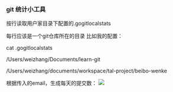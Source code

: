 ### git 统计小工具
按行读取用户家目录下配置的.gogitlocalstats

每行应该是一个git仓库所在的目录
比如我的配置：

cat .gogitlocalstats

/Users/weizhang/Documents/learn-git

/Users/weizhang/documents/workspace/tal-project/beibo-wenke

根据传入的email，生成每天的提交数：
![](https://zhangwei412827.github.io/images/gitscan.png)
